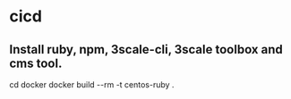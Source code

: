 # cicd

## Install ruby, npm, 3scale-cli, 3scale toolbox and cms tool.
cd docker
docker build --rm -t centos-ruby .


